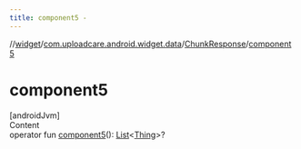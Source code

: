 ```yaml
---
title: component5 -
---
```

//[widget](../../index.md)/[com.uploadcare.android.widget.data](../index.md)/[ChunkResponse](index.md)/[component5](component5.md)



# component5  
[androidJvm]  
Content  
operator fun [component5](component5.md)(): [List](https://kotlinlang.org/api/latest/jvm/stdlib/kotlin.collections/-list/index.html)<[Thing](../-thing/index.md)>?  



